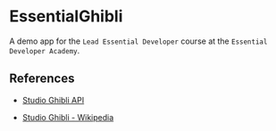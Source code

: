 # EssentialGhibli

A demo app for the `Lead Essential Developer` course at the `Essential Developer Academy`.



## References

* [Studio Ghibli API](https://ghibliapi.herokuapp.com/#)

* [Studio Ghibli - Wikipedia](https://en.wikipedia.org/wiki/Studio_Ghibli)
